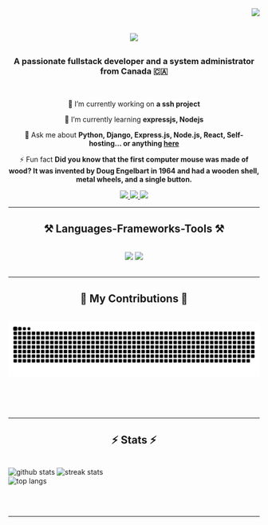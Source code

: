 <img align="right" src="https://visitor-badge.laobi.icu/badge?page_id=nirravv.nirravv" />

<h1 align="center">
    <img src="https://readme-typing-svg.herokuapp.com/?font=Righteous&size=35&center=true&vCenter=true&width=500&height=70&duration=4000&lines=Hi+There!+👋;+I'm+Nirav!;" />
</h1>

<h3 align="center">A passionate fullstack developer and a system administrator from Canada 🇨🇦</h3>

<br/>

<div align="center">
 
 🔭 I’m currently working on **a ssh project**
 
 🌱 I’m currently learning **expressjs, Nodejs**

💬 Ask me about **Python, Django, Express.js, Node.js, React, Self-hosting... or anything [here](https://github.com/nirravv/nirravv/issues)**

⚡ Fun fact **Did you know that the first computer mouse was made of wood? It was invented by Doug Engelbart in 1964 and had a wooden shell, metal wheels, and a single button.**

 </div>
 
<div align="center"> 
  <a href="mailto:nirravv@icloud.com">
    <img src="https://img.shields.io/badge/Gmail-333333?style=for-the-badge&logo=gmail&logoColor=red" />
  </a>
  <a href="https://linkedin.com/in/nirravv" target="_blank">
    <img src="https://img.shields.io/badge/LinkedIn-0077B5?style=for-the-badge&logo=linkedin&logoColor=white" target="_blank" />
  </a>
  <a href="https://nirravv.in" target="_blank">
     <img src="https://img.shields.io/badge/Portfolio-FF5722?style=for-the-badge&logo=todoist&logoColor=white" target="_blank" /> <!-- sqlite, safari, google-chrome are other good icon options -->
  </a>
</div>

 <hr/>
 
<h2 align="center">⚒️ Languages-Frameworks-Tools ⚒️</h2>
<br/>
<div align="center">
    <img src="https://skillicons.dev/icons?i=react,bootstrap,html,css,vscode,github,figma,tailwind,git,r" />
    <img src="https://skillicons.dev/icons?i=nodejs,python,javascript,typescript,express,firebase,mongodb,c,java,nextjs,mysql,flask" /><br>
</div>

<br/>
<hr/>

<div align="center">
  <h2>🐍 My Contributions 🐍</h2>
  <br>
  <img alt="snake eating my contributions" src="https://raw.githubusercontent.com/nirravv/nirravv/output/github-contribution-grid-snake.svg" />
  
  <br/><br/><br/>
</div>

<hr/>

<h2 align="center">⚡ Stats ⚡</h2>
<br>
 <img width=390 src="https://github-readme-stats.vercel.app/api?username=nirravv&theme=vue-dark&show_icons=true&hide_border=true&count_private=true" alt="github stats"/>
  <img width=390 src="https://github-readme-streak-stats.herokuapp.com/?user=nirravv&theme=vue-dark&hide_border=true" alt="streak stats" />
  <br/>
  <img width=325 align="center" src="https://github-readme-stats.vercel.app/api/top-langs/?username=nirravv&theme=vue-dark&show_icons=true&hide_border=true&layout=compact" alt="top langs" />
</div>

<br/><br/>

<hr/>

<br/>
<br/>
